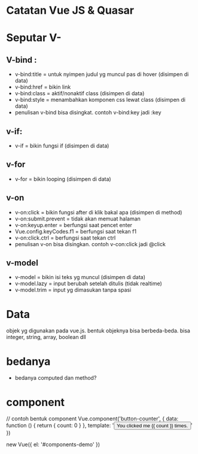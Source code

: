 # Catatan Vue JS & Quasar

# Seputar V-

## V-bind :

- v-bind:title = untuk nyimpen judul yg muncul pas di hover (disimpen di data)
- v-bind:href = bikin link
- v-bind:class = aktif/nonaktif class (disimpen di data)
- v-bind:style = menambahkan komponen css lewat class (disimpen di data)
- penulisan v-bind bisa disingkat. contoh v-bind:key jadi :key

## v-if:

- v-if = bikin fungsi if (disimpen di data)

## v-for

- v-for = bikin looping (disimpen di data)

## v-on

- v-on:click = bikin fungsi after di klik bakal apa (disimpen di method)
- v-on:submit.prevent = tidak akan memuat halaman
- v-on:keyup.enter = berfungsi saat pencet enter
- Vue.config.keyCodes.f1 = berfungsi saat tekan f1
- v-on:click.ctrl = berfungsi saat tekan ctrl
- penulisan v-on bisa disingkan. contoh v-con:click jadi @click

## v-model

- v-model = bikin isi teks yg muncul (disimpen di data)
- v-model.lazy = input berubah setelah ditulis (tidak realtime)
- v-model.trim = input yg dimasukan tanpa spasi

# Data

objek yg digunakan pada vue.js. bentuk objeknya bisa berbeda-beda. bisa integer, string, array, boolean dll

# bedanya

- bedanya computed dan method?

# component

// contoh bentuk component
Vue.component('button-counter', {
data: function () {
return {
count: 0
}
},
template: '<button v-on:click="count++">You clicked me {{ count }} times.</button>'
})

<div id="components-demo">
  <button-counter></button-counter>
</div>

new Vue({ el: '#components-demo' })
